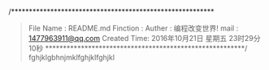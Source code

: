 /*********************************************************
>File Name	: README.md
>Finction	:
>Auther		: 编程改变世界!
> mail		: 1477963911@qq.com 
>Created Time: 2016年10月21日 星期五 23时29分10秒
********************************************************/
fghjklgbhnjmklfghjklfghjkl
